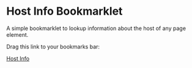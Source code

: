 # Host Info Bookmarklet

A simple bookmarklet to lookup information about the host of any page element.

Drag this link to your bookmarks bar:

[Host Info](javascript:void%20function(){(()=%3E{async%20function%20a(a){const%20b=new%20URL(a).hostname,c=await%20fetch(`https://api.exana.io/dns/${b}/a`),d=await%20c.json();for(let%20b%20of%20d.answer)if(%22A%22===b.type){ipv4=b.rdata;break}return%20ipv4||null}async%20function%20b(a){const%20b=await%20fetch(`https://ipinfo.io/${a}/json`),c=await%20b.json();return%20g(c),{owner:c.org,hostname:c.hostname,location:c.city%3F`${c.city},%20${c.country}`:`${c.country}`}}function%20c(a,b){let%20c=null;c=b%3F%22\n%22+`${a}\n`+%22\n%22+`Location:%20${b.location}\n`+`Hostname:%20${b.hostname}\n`+`Owner:%20${b.owner}\n`:%22Failed%20to%20find%20an%20asset.%20Is%20the%20selected%20element%20an%20%3Ciframe%3E%3F%22,alert(c)}function%20d(a){let%20b=null;const%20c=a.getElementsByTagName(%22img%22),e=a.getElementsByTagName(%22video%22),f=a.currentStyle||window.getComputedStyle(a,!1);if([%22img%22,%22video%22].includes(a.tagName.toLowerCase()))b=a.src;else%20if(0%3Cc.length)b=c[0].src;else%20if(0%3Ce.length)b=e[0].src;else%20if(%22backgroundImage%22in%20f%26%26f.backgroundImage)b=f.backgroundImage.slice(4,-1).replace(/\%22/g,%22%22);else%20for(let%20c%20of%20a.children.length)if(b=d(c),b)break;return%20b}function%20e(){const%20a=document.createElement(%22div%22);return%20Object.assign(a.style,{top:0,left:0,width:%22100vw%22,height:%22100vh%22,position:%22fixed%22,zIndex:99999999,cursor:%22crosshair%22,opacity:.2,background:%22%23000%22}),document.body.append(a),a}function%20f(a){return%20new%20Promise(b=%3E{a.addEventListener(%22click%22,c=%3E{Object.assign(a.style,{width:0,height:0});const%20d=document.elementFromPoint(c.clientX,c.clientY),e=d.getBoundingClientRect();Object.assign(a.style,{width:%22100vw%22,height:%22100vh%22,cursor:%22progress%22}),setTimeout(()=%3E{b(d)})})})}const%20g=console.log;(async()=%3E{const%20g=e();try{const%20e=await%20f(g),h=d(e);let%20i=null;const%20j=await%20a(h);j%26%26(i=await%20b(j)),c(h,i)}catch(a){throw%20alert(a),a}finally{g.parentNode.removeChild(g)}})()})()}();)